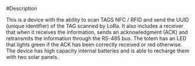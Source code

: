#Description

This is a device with the ability to scan TAGS NFC / RFID and send the UUID (unique identifier) of the TAG scanned by LoRa. It also includes a receiver that when it receives the information, sends an acknowledgment (ACK) and retransmits the information through the RS-485 bus. The totem has an LED that lights green if the ACK has been correctly received or red otherwise.
The device has high capacity internal batteries and is able to recharge them with two solar panels.